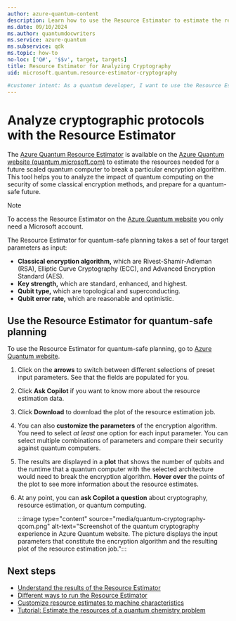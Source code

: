 ```yaml
---
author: azure-quantum-content
description: Learn how to use the Resource Estimator to estimate the resources needed for a future scaled quantum computer to break a particular encryption algorithm.
ms.date: 09/10/2024
ms.author: quantumdocwriters
ms.service: azure-quantum
ms.subservice: qdk
ms.topic: how-to
no-loc: ['Q#', '$$v', target, targets]
title: Resource Estimator for Analyzing Cryptography
uid: microsoft.quantum.resource-estimator-cryptography

#customer intent: As a quantum developer, I want to use the Resource Estimator to estimate the resources needed for a future scaled quantum computer to break a particular encryption algorithm, so that I can analyze the impact of quantum computing on the security of some classical encryption methods and prepare for a quantum-safe future.
---
```


# Analyze cryptographic protocols with the Resource Estimator

The [Azure Quantum Resource Estimator](xref:microsoft.quantum.overview.intro-resource-estimator) is available on the [Azure Quantum website (quantum.microsoft.com)](https://quantum.microsoft.com/tools/quantum-cryptography) to estimate the resources needed for a future scaled quantum computer to break a particular encryption algorithm. This tool helps you to analyze the impact of quantum computing on the security of some classical encryption methods, and prepare for a quantum-safe future.

> [!NOTE]
> To access the Resource Estimator on the [Azure Quantum website](https://quantum.microsoft.com/tools/quantum-cryptography) you only need a Microsoft account.

The Resource Estimator for quantum-safe planning takes a set of four target parameters as input:

- **Classical encryption algorithm,** which are Rivest-Shamir-Adleman (RSA), Elliptic Curve Cryptography (ECC), and Advanced Encryption Standard (AES).
- **Key strength,** which are standard, enhanced, and highest.
- **Qubit type,** which are topological and superconducting.
- **Qubit error rate,** which are reasonable and optimistic.

## Use the Resource Estimator for quantum-safe planning

To use the Resource Estimator for quantum-safe planning, go to [Azure Quantum website](https://quantum.microsoft.com/tools/quantum-cryptography). 

1. Click on the **arrows** to switch between different selections of preset input parameters. See that the fields are populated for you.
1. Click **Ask Copilot**  if you want to know more about the resource estimation data.
1. Click **Download** to download the plot of the resource estimation job.
1. You can also **customize the parameters** of the encryption algorithm. You need to select *at least* one option for each input parameter. You can select multiple combinations of parameters and compare their security against quantum computers.
1. The results are displayed in a **plot** that shows the number of qubits and the runtime that a quantum computer with the selected architecture would need to break the encryption algorithm. **Hover over** the points of the plot to see more information about the resource estimates.
1. At any point, you can **ask Copilot a question** about cryptography, resource estimation, or quantum computing.

    :::image type="content" source="media/quantum-cryptography-qcom.png" alt-text="Screenshot of the quantum cryptography experience in Azure Quantum website. The picture displays the input parameters that constitute the encryption algorithm and the resulting plot of the resource estimation job.":::

## Next steps

- [Understand the results of the Resource Estimator](xref:microsoft.quantum.overview.resources-estimator-output.data)
- [Different ways to run the Resource Estimator](xref:microsoft.quantum.submit-resource-estimation-jobs)
- [Customize resource estimates to machine characteristics](xref:microsoft.quantum.overview.resources-estimator)
- [Tutorial: Estimate the resources of a quantum chemistry problem](xref:microsoft.quantum.tutorial.resource-estimator.chemistry)